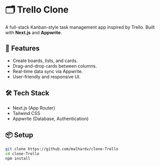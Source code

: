 # 🗂️ Trello Clone

A full-stack Kanban-style task management app inspired by Trello. Built with **Next.js** and **Appwrite**.

## 🚀 Features

- Create boards, lists, and cards.
- Drag-and-drop cards between columns.
- Real-time data sync via Appwrite.
- User-friendly and responsive UI.

## 🛠️ Tech Stack

- Next.js (App Router)
- Tailwind CSS
- Appwrite (Database, Authentication)

## 📦 Setup

```bash
git clone https://github.com/malhardv/clone-Trello
cd clone-Trello
npm install
